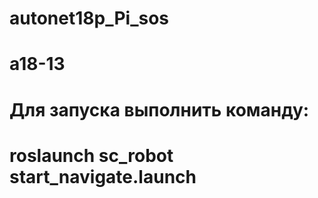 # autonet18p_Pi_sos
# a18-13
# Для запуска выполнить команду:
# roslaunch sc_robot start_navigate.launch
